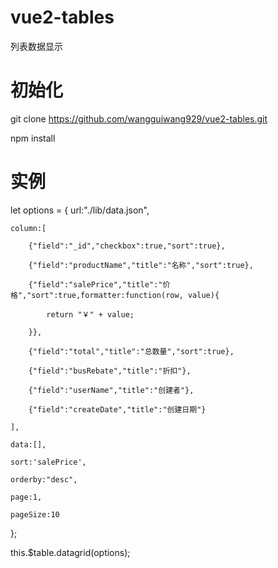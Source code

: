 # vue2-tables
列表数据显示

# 初始化

git clone https://github.com/wangguiwang929/vue2-tables.git

npm install

# 实例

let options = {
    url:"./lib/data.json",
    
    column:[
    
        {"field":"_id","checkbox":true,"sort":true},
        
        {"field":"productName","title":"名称","sort":true},
        
        {"field":"salePrice","title":"价格","sort":true,formatter:function(row, value){
        
            return "￥" + value;
            
        }},
        
        {"field":"total","title":"总数量","sort":true},
        
        {"field":"busRebate","title":"折扣"},
        
        {"field":"userName","title":"创建者"},
        
        {"field":"createDate","title":"创建日期"}
        
    ],
    
    data:[],
    
    sort:'salePrice',
    
    orderby:"desc",
    
    page:1,
    
    pageSize:10
    
};

this.$table.datagrid(options);
